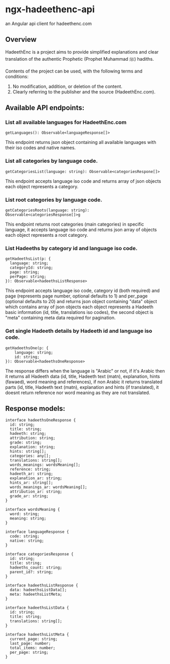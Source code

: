 # ngx-hadeethenc-api

an Angular api client for hadeethenc.com

## Overview

HadeethEnc is a project aims to provide simplified explanations and clear translation of the authentic Prophetic (Prophet Muhammad ﷺ) hadiths.

Contents of the project can be used, with the following terms and conditions:

1. No modification, addition, or deletion of the content.
2. Clearly referring to the publisher and the source (HadeethEnc.com).

## Available API endpoints:

### List all available languages for HadeethEnc.com

```
getLanguages(): Observable<languageResponse[]>
```

This endpoint returns json object containing all available languages with their iso codes and native names.

### List all categories by language code.

```
getCategoriesList(language: string): Observable<categoriesRespone[]>
```

This endpoint accepts language iso code and returns array of json objects each object represents a category.

### List root categories by language code.

```
getCategoriesRoots(language: string): Observable<categoriesResponse[]>g
```

This endpoint returns root categories (main categories) in specific language, it accepts language iso code and returns json array of objects each object represents a root category.

### List Hadeeths by category id and language iso code.

```
getHadeethsList(p: {
  language: string;
  categoryId: string;
  page: string;
  perPage: string;
}): Observable<hadeethsListResponse>
```

This endpoint accepts language iso code, category id (both required) and page (represents page number, optional defaults to 1) and per_page (optional defaults to 20) and returns json object containing "data" object which contains array of json objects each object represents a Hadeeth basic information (id, title, translations iso codes), the second object is "meta" containing meta data required for pagination.

### Get single Hadeeth details by Hadeeth id and language iso code.

```
getHadeethsOne(p: {
    language: string;
    id: string;
}): Observable<hadeethsOneResponse>
```

The response differs when the language is "Arabic" or not, if it's Arabic then it returns all Hadeeth data (id, title, Hadeeth text (matn), explanation, hints (fawaed), word meaning and references), if non Arabic it returns translated parts (id, title, Hadeeth text (matn), explanation and hints (if translated), it doesnt return reference nor word meaning as they are not translated.

## Response models:

```
interface hadeethsOneResponse {
  id: string;
  title: string;
  hadeeth: string;
  attribution: string;
  grade: string;
  explanation: string;
  hints: string[];
  categories: any[];
  translations: string[];
  words_meanings: wordsMeaning[];
  reference: string;
  hadeeth_ar: string;
  explanation_ar: string;
  hints_ar: string[];
  words_meanings_ar: wordsMeaning[];
  attribution_ar: string;
  grade_ar: string;
}

interface wordsMeaning {
  word: string;
  meaning: string;
}
```

```
interface languageResponse {
  code: string;
  native: string;
}
```

```
interface categoriesResponse {
  id: string;
  title: string;
  hadeeths_count: string;
  parent_id?: string;
}
```

```
interface hadeethsListResponse {
  data: hadeethsListData[];
  meta: hadeethsListMeta;
}

interface hadeethsListData {
  id: string;
  title: string;
  translations: string[];
}

interface hadeethsListMeta {
  current_page: string;
  last_page: number;
  total_items: number;
  per_page: string;
}
```
